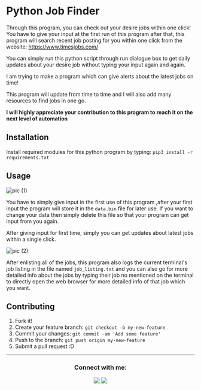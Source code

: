 # Python Job Finder
Through this program, you can check out your desire jobs within one click! You have to give your input at the first run of this program after that, this program will search recent job posting for you within one click from the website: https://www.timesjobs.com/

You can simply run this python script through run dialogue box to get daily updates about your desire job without typing your input again and again.

I am trying to make a program which can give alerts about the latest jobs on time!

This program will update from time to time and I will also add many resources to find jobs in one go.

<b>I will highly appreciate your contribution to this program to reach it on the next level of automation</b>

## Installation

Install required modules for this python program by typing:
`pip3 install -r requirements.txt`

## Usage
![pic (1)](https://user-images.githubusercontent.com/85396426/129229756-7462d074-0c9a-4a0a-a14f-301ad3861955.gif)

You have to simply give input in the first use of this program ,after your first input the program will store it in the `data.bin` file for later use. If you want to change your data then simply delete this file so that your program can get input from you again.

After giving input for first time, simply you can get updates about latest jobs within a single click.

![pic (2)](https://user-images.githubusercontent.com/85396426/129229729-cd473256-7d8e-4f0c-8088-d957ffe0706f.gif)

After enlisting all of the jobs, this program also logs the current terminal's job listing in the file named `job_listing.txt` and you can also go for more detailed info about the jobs by typing their job no mentioned on the terminal to directly open the web browser for more detailed info of that job which you want.
## Contributing

1. Fork it!
2. Create your feature branch: `git checkout -b my-new-feature`
3. Commit your changes: `git commit -am 'Add some feature'`
4. Push to the branch: `git push origin my-new-feature`
5. Submit a pull request :D


<hr>
<div align = "center">
<h3><b>Connect with me:</b></h3>
</div>

<div align="center">
<a href="https://www.youtube.com/channel/UCjLXbCSK44Fw5c_6J8mmZtQ?sub_confirmation=1"><img src="https://img.shields.io/youtube/channel/subscribers/UCjLXbCSK44Fw5c_6J8mmZtQ?label=Hackware%20Bro&style=social" /></a>
<a href="https://twitter.com/HackwareBro"><img src="https://img.shields.io/twitter/follow/HackwareBro?style=social" /></a>
</div>
